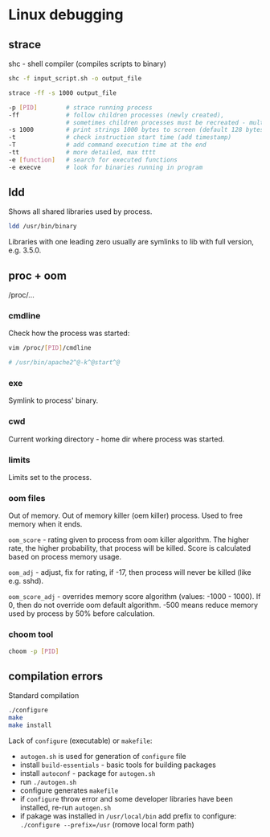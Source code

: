 # Linux debugging

## strace

shc - shell compiler (compiles scripts to binary)

```sh
shc -f input_script.sh -o output_file
```

```sh
strace -ff -s 1000 output_file

-p [PID]        # strace running process
-ff             # follow children processes (newly created), 
                # sometimes children processes must be recreated - multi thread apps
-s 1000         # print strings 1000 bytes to screen (default 128 bytes string output)
-t              # check instruction start time (add timestamp)
-T              # add command execution time at the end
-tt             # more detailed, max tttt
-e [function]   # search for executed functions
-e execve       # look for binaries running in program
```

## ldd

Shows all shared libraries used by process.

```sh
ldd /usr/bin/binary
```

Libraries with one leading zero usually are symlinks to lib with full version, e.g. 3.5.0.

## proc + oom

/proc/...

### cmdline

Check how the process was started:

```sh
vim /proc/[PID]/cmdline

# /usr/bin/apache2^@-k^@start^@
```

### exe

Symlink to process' binary.

### cwd

Current working directory - home dir where process was started.

### limits

Limits set to the process.

### oom files

Out of memory. Out of memory killer (oem killer) process. Used to free memory when it ends.

`oom_score` - rating given to process from oom killer algorithm. The higher rate, the higher probability, that process
will be killed. Score is calculated based on process memory usage.

`oom_adj` - adjust, fix for rating, if -17, then process will never be killed (like e.g. sshd).

`oom_score_adj` - overrides memory score algorithm (values: -1000 - 1000). If 0, then do not override oom default
algorithm. -500 means reduce memory used by process by 50% before calculation.

### choom tool

```sh
choom -p [PID]
```

## compilation errors

Standard compilation

```sh
./configure
make
make install
```

Lack of `configure` (executable) or `makefile`:

- `autogen.sh` is used for generation of `configure` file
- install `build-essentials` - basic tools for building packages
- install `autoconf` - package for `autogen.sh`
- run `./autogen.sh`
- configure generates `makefile`
- if `configure` throw error and some developer libraries have been installed, re-run `autogen.sh`
- if pakage was installed in `/usr/local/bin` add prefix to configure: `./configure --prefix=/usr` (romove local form
  path)
